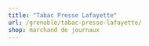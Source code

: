 ```yaml
---
title: "Tabac Presse Lafayette"
url: /grenoble/tabac-presse-lafayette/
shop: marchand de journaux
---
```

